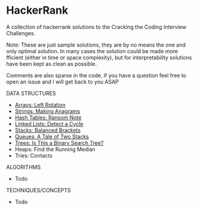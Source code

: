 # HackerRank

A collection of hackerrank solutions to the Cracking the Coding Interview Challenges.

Note: These are just sample solutions, they are by no means the one and only optimal solution.
In many cases the solution could be made more fficient (either in time or space complexity), but 
for interpretability solutions have been kept as clean as possible. 

Comments are also sparse in the code, if you have a question feel free to open an issue and I will
get back to you ASAP

DATA STRUCTURES

- [Arrays: Left Rotation](https://github.com/ben-ix/HackerRank/blob/master/Cracking%20the%20Coding%20Interview/Data%20Structures/Arrays-%20Left%20Rotation.java)
- [Strings: Making Anagrams](https://github.com/ben-ix/HackerRank/blob/master/Cracking%20the%20Coding%20Interview/Data%20Structures/Strings-%20Making%20Anagrams.Java)
- [Hash Tables: Ransom Note](https://github.com/ben-ix/HackerRank/blob/master/Cracking%20the%20Coding%20Interview/Data%20Structures/Hash%20Tables-%20Ransom%20Note.java)
- [Linked Lists: Detect a Cycle](https://github.com/ben-ix/HackerRank/blob/master/Cracking%20the%20Coding%20Interview/Data%20Structures/Linked%20Lists-%20Detect%20a%20Cycle.java)
- [Stacks: Balanced Brackets](https://github.com/ben-ix/HackerRank/blob/master/Cracking%20the%20Coding%20Interview/Data%20Structures/Stacks-%20Balanced%20Brackets.java)
- [Queues: A Tale of Two Stacks](https://github.com/ben-ix/HackerRank/blob/master/Cracking%20the%20Coding%20Interview/Data%20Structures/Queues-%20A%20Tale%20of%20Two%20Stacks.java)
- [Trees: Is This a Binary Search Tree?](https://github.com/ben-ix/HackerRank/blob/master/Cracking%20the%20Coding%20Interview/Data%20Structures/Trees-%20Is%20This%20a%20Binary%20Search%20Tree%3F.java)
- Heaps: Find the Running Median
- Tries: Contacts

ALGORITHMS

 - Todo

TECHNIQUES/CONCEPTS

 - Todo
